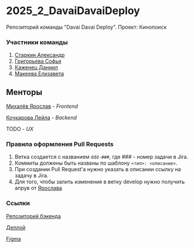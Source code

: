 # 2025_2_DavaiDavaiDeploy

Репозиторий команды "Davai Davai Deploy". Проект: Кинопоиск

### Участники команды

1. [Старкин Александр](https://github.com/Robocotik)
2. [Григорьева Софья](https://github.com/sofia-grigoreva)
3. [Каженец Даниил](https://github.com/DanKazh)
4. [Макеева Елизавета](https://github.com/Elizaveta-Makeeva)

## Менторы

[Михалёв Ярослав](https://github.com/YarikMix) - _Frontend_

[Кочкарова Лейла](https://github.com/k-t-l-h) - _Backend_

TODO - _UX_

### Правила оформления Pull Requests

1. Ветка создается с названием `ddd-###`, где ### - номер задачи в Jira.
2. Коммиты должены быть названы по шаблону `<тип>: <описание>`.
3. При создании Pull Request'а нужно указать в описании ссылку на задачу в Jira.
4. Для того, чтобы залить изменения в ветку develop нужно получить апрув от [Ярослава](https://t.me/Yaroslav738)

### Ссылки

[Репозиторий бэкенда](TODO)

[Деплой](TODO)

[Figma](TODO)
